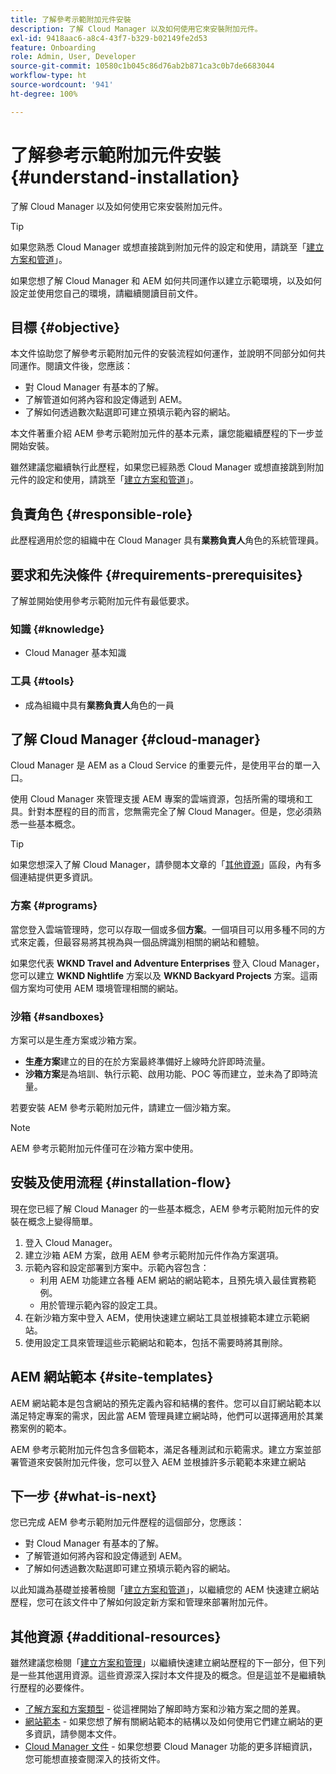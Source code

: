 ```yaml
---
title: 了解參考示範附加元件安裝
description: 了解 Cloud Manager 以及如何使用它來安裝附加元件。
exl-id: 9418aac6-a8c4-43f7-b329-b02149fe2d53
feature: Onboarding
role: Admin, User, Developer
source-git-commit: 10580c1b045c86d76ab2b871ca3c0b7de6683044
workflow-type: ht
source-wordcount: '941'
ht-degree: 100%

---
```


# 了解參考示範附加元件安裝 {#understand-installation}

了解 Cloud Manager 以及如何使用它來安裝附加元件。

>[!TIP]
>
>如果您熟悉 Cloud Manager 或想直接跳到附加元件的設定和使用，請跳至「[建立方案和管道](create-program.md)」。
>
>如果您想了解 Cloud Manager 和 AEM 如何共同運作以建立示範環境，以及如何設定並使用您自己的環境，請繼續閱讀目前文件。

## 目標 {#objective}

本文件協助您了解參考示範附加元件的安裝流程如何運作，並說明不同部分如何共同運作。閱讀文件後，您應該：

* 對 Cloud Manager 有基本的了解。
* 了解管道如何將內容和設定傳遞到 AEM。
* 了解如何透過數次點選即可建立預填示範內容的網站。

本文件著重介紹 AEM 參考示範附加元件的基本元素，讓您能繼續歷程的下一步並開始安裝。

雖然建議您繼續執行此歷程，如果您已經熟悉 Cloud Manager 或想直接跳到附加元件的設定和使用，請跳至「[建立方案和管道](create-program.md)」。

## 負責角色 {#responsible-role}

此歷程適用於您的組織中在 Cloud Manager 具有&#x200B;**業務負責人**&#x200B;角色的系統管理員。

## 要求和先決條件 {#requirements-prerequisites}

了解並開始使用參考示範附加元件有最低要求。

### 知識 {#knowledge}

* Cloud Manager 基本知識

### 工具 {#tools}

* 成為組織中具有&#x200B;**業務負責人**&#x200B;角色的一員

## 了解 Cloud Manager {#cloud-manager}

Cloud Manager 是 AEM as a Cloud Service 的重要元件，是使用平台的單一入口。

使用 Cloud Manager 來管理支援 AEM 專案的雲端資源，包括所需的環境和工具。針對本歷程的目的而言，您無需完全了解 Cloud Manager。但是，您必須熟悉一些基本概念。

>[!TIP]
>
>如果您想深入了解 Cloud Manager，請參閱本文章的「[其他資源](#additional-resources)」區段，內有多個連結提供更多資訊。

### 方案 {#programs}

當您登入雲端管理時，您可以存取一個或多個&#x200B;**方案**。一個項目可以用多種不同的方式來定義，但最容易將其視為與一個品牌識別相關的網站和體驗。

如果您代表 **WKND Travel and Adventure Enterprises** 登入 Cloud Manager，您可以建立 **WKND Nightlife** 方案以及 **WKND Backyard Projects** 方案。這兩個方案均可使用 AEM 環境管理相關的網站。

### 沙箱 {#sandboxes}

方案可以是生產方案或沙箱方案。

* **生產方案**&#x200B;建立的目的在於方案最終準備好上線時允許即時流量。
* **沙箱方案**&#x200B;是為培訓、執行示範、啟用功能、POC 等而建立，並未為了即時流量。

若要安裝 AEM 參考示範附加元件，請建立一個沙箱方案。

>[!NOTE]
>
>AEM 參考示範附加元件僅可在沙箱方案中使用。

## 安裝及使用流程 {#installation-flow}

現在您已經了解 Cloud Manager 的一些基本概念，AEM 參考示範附加元件的安裝在概念上變得簡單。

1. 登入 Cloud Manager。
1. 建立沙箱 AEM 方案，啟用 AEM 參考示範附加元件作為方案選項。
1. 示範內容和設定部署到方案中。示範內容包含：
   * 利用 AEM 功能建立各種 AEM 網站的網站範本，且預先填入最佳實務範例。
   * 用於管理示範內容的設定工具。
1. 在新沙箱方案中登入 AEM，使用快速建立網站工具並根據範本建立示範網站。
1. 使用設定工具來管理這些示範網站和範本，包括不需要時將其刪除。

## AEM 網站範本 {#site-templates}

AEM 網站範本是包含網站的預先定義內容和結構的套件。您可以自訂網站範本以滿足特定專案的需求，因此當 AEM 管理員建立網站時，他們可以選擇適用於其業務案例的範本。

AEM 參考示範附加元件包含多個範本，滿足各種測試和示範需求。建立方案並部署管道來安裝附加元件後，您可以登入 AEM 並根據許多示範範本來建立網站

## 下一步 {#what-is-next}

您已完成 AEM 參考示範附加元件歷程的這個部分，您應該：

* 對 Cloud Manager 有基本的了解。
* 了解管道如何將內容和設定傳遞到 AEM。
* 了解如何透過數次點選即可建立預填示範內容的網站。

以此知識為基礎並接著檢閱「[建立方案和管道](create-program.md)」，以繼續您的 AEM 快速建立網站歷程，您可在該文件中了解如何設定新方案和管理來部署附加元件。

## 其他資源 {#additional-resources}

雖然建議您檢閱「[建立方案和管理](create-program.md)」以繼續快速建立網站歷程的下一部分，但下列是一些其他選用資源。這些資源深入探討本文件提及的概念。但是這並不是繼續執行歷程的必要條件。

* [了解方案和方案類型](https://experienceleague.adobe.com/docs/experience-manager-cloud-service/content/implementing/using-cloud-manager/programs/program-types.html) - 從這裡開始了解即時方案和沙箱方案之間的差異。
* [網站範本](/help/sites-cloud/administering/site-creation/site-templates.md) - 如果您想了解有關網站範本的結構以及如何使用它們建立網站的更多資訊，請參閱本文件。
* [Cloud Manager 文件](https://experienceleague.adobe.com/docs/experience-manager-cloud-service/content/onboarding/onboarding-concepts/cloud-manager-introduction.html) - 如果您想要 Cloud Manager 功能的更多詳細資訊，您可能想直接查閱深入的技術文件。
